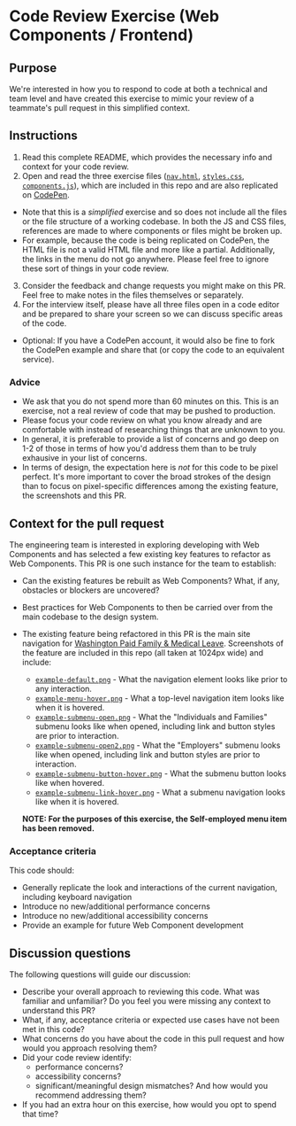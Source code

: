 # Code Review Exercise (Web Components / Frontend)

## Purpose

We're interested in how you to respond to code at both a technical and team level and have created this exercise to mimic your review of a teammate's pull request in this simplified context.

## Instructions

1. Read this complete README, which provides the necessary info and context for your code review.
2. Open and read the three exercise files ([`nav.html`](nav.html), [`styles.css`](styles.css), [`components.js`](components.js)), which are included in this repo and are also replicated on [CodePen](https://codepen.io/md-famli/pen/ExJMQBN).
  - Note that this is a _simplified_ exercise and so does not include all the files or the file structure of a working codebase. In both the JS and CSS files, references are made to where components or files might be broken up.
  - For example, because the code is being replicated on CodePen, the HTML file is not a valid HTML file and more like a partial. Additionally, the links in the menu do not go anywhere. Please feel free to ignore these sort of things in your code review.
3. Consider the feedback and change requests you might make on this PR. Feel free to make notes in the files themselves or separately.
4. For the interview itself, please have all three files open in a code editor and be prepared to share your screen so we can discuss specific areas of the code.
  - Optional: If you have a CodePen account, it would also be fine to fork the CodePen example and share that (or copy the code to an equivalent service).

### Advice

- We ask that you do not spend more than 60 minutes on this. This is an exercise, not a real review of code that may be pushed to production.
- Please focus your code review on what you know already and are comfortable with instead of researching things that are unknown to you.
- In general, it is preferable to provide a list of concerns and go deep on 1-2 of those in terms of how you'd address them than to be truly exhausive in your list of concerns.
- In terms of design, the expectation here is _not_ for this code to be pixel perfect. It's more important to cover the broad strokes of the design than to focus on pixel-specific differences among the existing feature, the screenshots and this PR.

## Context for the pull request

The engineering team is interested in exploring developing with Web Components and has selected a few existing key features to refactor as Web Components. This PR is one such instance for the team to establish:

- Can the existing features be rebuilt as Web Components? What, if any, obstacles or blockers are uncovered?
- Best practices for Web Components to then be carried over from the main codebase to the design system.
- The existing feature being refactored in this PR is the main site navigation for [Washington Paid Family & Medical Leave](https://paidleave.wa.gov/individuals-and-families/). Screenshots of the feature are included in this repo (all taken at 1024px wide) and include:
  - [`example-default.png`](/screenshots/example-default.png) - What the navigation element looks like prior to any interaction.
  - [`example-menu-hover.png`](/screenshots/example-menu-hover.png) - What a top-level navigation item looks like when it is hovered.
  - [`example-submenu-open.png`](/screenshots/example-submenu-open.png) - What the "Individuals and Families" submenu looks like when opened, including link and button styles are prior to interaction.
  - [`example-submenu-open2.png`](/screenshots/example-submenu-open2.png) - What the "Employers" submenu looks like when opened, including link and button styles are prior to interaction.
  - [`example-submenu-button-hover.png`](/screenshots/example-submenu-button-hover.png) - What the submenu button looks like when hovered.
  - [`example-submenu-link-hover.png`](/screenshots/example-submenu-link-hover.png) - What a submenu navigation looks like when it is hovered.

  **NOTE: For the purposes of this exercise, the Self-employed menu item has been removed.**

### Acceptance criteria

This code should:
- Generally replicate the look and interactions of the current navigation, including keyboard navigation
- Introduce no new/additional performance concerns
- Introduce no new/additional accessibility concerns
- Provide an example for future Web Component development

## Discussion questions

The following questions will guide our discussion:
- Describe your overall approach to reviewing this code. What was familiar and unfamiliar? Do you feel you were missing any context to understand this PR?
- What, if any, acceptance criteria or expected use cases have not been met in this code?
- What concerns do you have about the code in this pull request and how would you approach resolving them?
- Did your code review identify:
  - performance concerns?
  - accessibility concerns?
  - significant/meaningful design mismatches?
  And how would you recommend addressing them?
- If you had an extra hour on this exercise, how would you opt to spend that time?
